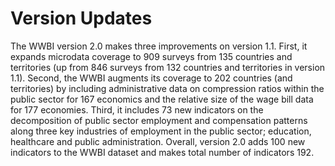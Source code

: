 # Version Updates
The WWBI version 2.0 makes three improvements on version 1.1. First, it expands microdata coverage to 909 surveys from 135 countries and territories (up from 846 surveys from 132 countries and territories in version 1.1). Second, the WWBI augments its coverage to 202 countries (and territories) by including administrative data on compression ratios within the public sector for 167 economics and the relative size of the wage bill data for 177 economies. Third, it includes 73 new indicators on the decomposition of public sector employment and compensation patterns along three key industries of employment in the public sector; education, healthcare and public administration. Overall, version 2.0 adds 100 new indicators to the WWBI dataset and makes total number of indicators 192. 
